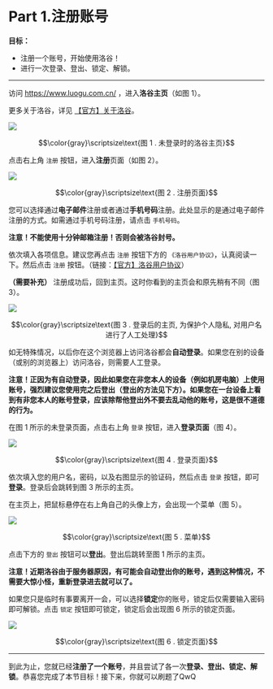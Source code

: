 # Part 1.注册账号
**目标：** 

- 注册一个账号，开始使用洛谷！ 
- 进行一次登录、登出、锁定、解锁。

****

访问 <https://www.luogu.com.cn/> ，进入**洛谷主页**（如图 $1$）。

更多关于洛谷，详见 [【官方】关于洛谷](https://www.luogu.com.cn/blog/luogu/about-luogu)。

![](https://cdn.luogu.com.cn/upload/image_hosting/a2s9166a.png)

$$\color{gray}\scriptsize\text{图 1 . 未登录时的洛谷主页}$$

点击右上角 `注册` 按钮，进入**注册**页面（如图 $2$）。

![](https://cdn.luogu.com.cn/upload/image_hosting/qn4wjrud.png)

$$\color{gray}\scriptsize\text{图 2 . 注册页面}$$

您可以选择通过**电子邮件**注册或者通过**手机号码**注册。此处显示的是通过电子邮件注册的方式。如需通过手机号码注册，请点击 `手机号码`。

**注意！不能使用十分钟邮箱注册！否则会被洛谷封号。**

依次填入各项信息。建议您再点击 `注册` 按钮下方的 `《洛谷用户协议》`，认真阅读一下。然后点击 `注册` 按钮。（链接：[【官方】洛谷用户协议](https://www.luogu.com.cn/blog/luogu/luogu-EULA)）

**（需要补充）** 注册成功后，回到主页。这时你看到的主页会和原先稍有不同（图 $3$）。

![](https://cdn.luogu.com.cn/upload/image_hosting/po923jv6.png)

$$\color{gray}\scriptsize\text{图 3 . 登录后的主页, 为保护个人隐私, 对用户名进行了人工处理}$$

如无特殊情况，以后你在这个浏览器上访问洛谷都会**自动登录**。如果您在别的设备（或别的浏览器上）访问洛谷，则需要人工登录。

**注意！正因为有自动登录，因此如果您在非您本人的设备（例如机房电脑）上使用账号，强烈建议您使用完之后登出（登出的方法见下方）。如果您在一台设备上看到有非您本人的账号登录，应该除帮他登出外不要去乱动他的账号，这是很不道德的行为。**

在图 $1$ 所示的未登录页面，点击右上角 `登录` 按钮，进入**登录页面**（图 $4$）。

![](https://cdn.luogu.com.cn/upload/image_hosting/sejoriz2.png)

$$\color{gray}\scriptsize\text{图 4 . 登录页面}$$

依次填入您的用户名，密码，以及右图显示的验证码，然后点击 `登录` 按钮，即可**登录**。登录后会跳转到图 $3$ 所示的主页。

在主页上，把鼠标悬停在右上角自己的头像上方，会出现一个菜单（图 $5$）。

![](https://cdn.luogu.com.cn/upload/image_hosting/dcfl9hv4.png)

$$\color{gray}\scriptsize\text{图 5 . 菜单}$$

点击下方的 `登出` 按钮可以**登出**。登出后跳转至图 $1$ 所示的主页。

**注意！近期洛谷由于服务器原因，有可能会自动登出你的账号，遇到这种情况，不需要大惊小怪，重新登录进去就可以了。**

如果您只是临时有事要离开一会，可以选择**锁定**你的账号，锁定后仅需要输入密码即可解锁。点击 `锁定` 按钮即可锁定，锁定后会出现图 $6$ 所示的锁定页面。

![](https://cdn.luogu.com.cn/upload/image_hosting/eaa3grod.png)

$$\color{gray}\scriptsize\text{图 6 . 锁定页面}$$

****

到此为止，您就已经**注册了一个账号**，并且尝试了各一次**登录、登出、锁定、解锁**。恭喜您完成了本节目标！接下来，你就可以刷题了QwQ
